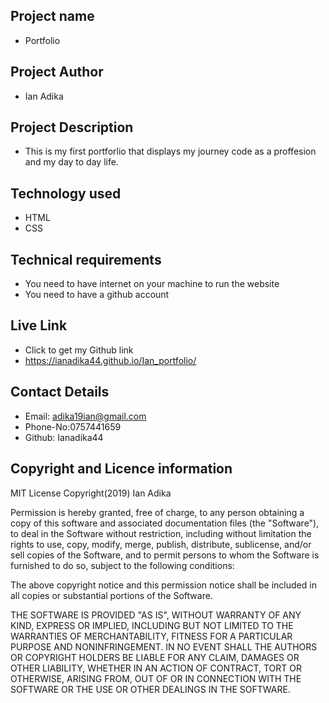  ## Project name
- Portfolio

 ## Project Author
- Ian Adika

 ## Project Description
 - This is my first portforlio that displays my journey code as a proffesion and my day to day life.
 
 ## Technology used
 - HTML
 - CSS 

 ## Technical requirements
 * You need to have internet on your machine to run the website
 * You need to have a github account

 ## Live Link
  - Click to get my Github link
  -  https://ianadika44.github.io/Ian_portfolio/
 ## Contact Details
  - Email: adika19ian@gmail.com
  - Phone-No:0757441659
  - Github: Ianadika44
 ## Copyright and Licence information 
 MIT License
Copyright(2019) Ian Adika

Permission is hereby granted, free of charge, to any person obtaining a copy
of this software and associated documentation files (the "Software"), to deal
in the Software without restriction, including without limitation the rights
to use, copy, modify, merge, publish, distribute, sublicense, and/or sell
copies of the Software, and to permit persons to whom the Software is
furnished to do so, subject to the following conditions:

The above copyright notice and this permission notice shall be included in all
copies or substantial portions of the Software.

THE SOFTWARE IS PROVIDED "AS IS", WITHOUT WARRANTY OF ANY KIND, EXPRESS OR
IMPLIED, INCLUDING BUT NOT LIMITED TO THE WARRANTIES OF MERCHANTABILITY,
FITNESS FOR A PARTICULAR PURPOSE AND NONINFRINGEMENT. IN NO EVENT SHALL THE
AUTHORS OR COPYRIGHT HOLDERS BE LIABLE FOR ANY CLAIM, DAMAGES OR OTHER
LIABILITY, WHETHER IN AN ACTION OF CONTRACT, TORT OR OTHERWISE, ARISING FROM,
OUT OF OR IN CONNECTION WITH THE SOFTWARE OR THE USE OR OTHER DEALINGS IN THE
SOFTWARE.